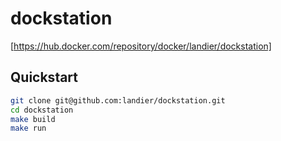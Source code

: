 # dockstation

[https://hub.docker.com/repository/docker/landier/dockstation]

## Quickstart
```bash
git clone git@github.com:landier/dockstation.git
cd dockstation
make build
make run
```
